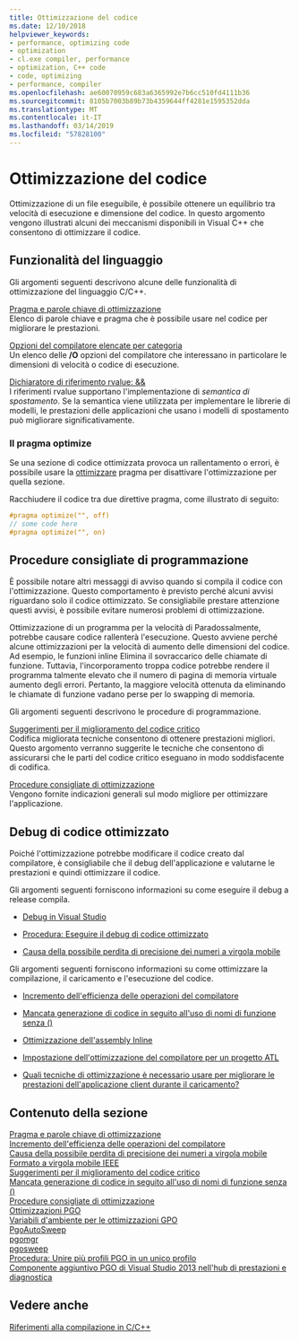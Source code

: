 ```yaml
---
title: Ottimizzazione del codice
ms.date: 12/10/2018
helpviewer_keywords:
- performance, optimizing code
- optimization
- cl.exe compiler, performance
- optimization, C++ code
- code, optimizing
- performance, compiler
ms.openlocfilehash: ae60070959c683a6365992e7b6cc510fd4111b36
ms.sourcegitcommit: 8105b7003b89b73b4359644ff4281e1595352dda
ms.translationtype: MT
ms.contentlocale: it-IT
ms.lasthandoff: 03/14/2019
ms.locfileid: "57828100"
---
```

# <a name="optimizing-your-code"></a>Ottimizzazione del codice

Ottimizzazione di un file eseguibile, è possibile ottenere un equilibrio tra velocità di esecuzione e dimensione del codice. In questo argomento vengono illustrati alcuni dei meccanismi disponibili in Visual C++ che consentono di ottimizzare il codice.

## <a name="language-features"></a>Funzionalità del linguaggio

Gli argomenti seguenti descrivono alcune delle funzionalità di ottimizzazione del linguaggio C/C++.

[Pragma e parole chiave di ottimizzazione](optimization-pragmas-and-keywords.md)<br/>
Elenco di parole chiave e pragma che è possibile usare nel codice per migliorare le prestazioni.

[Opzioni del compilatore elencate per categoria](reference/compiler-options-listed-by-category.md)<br/>
Un elenco delle **/O** opzioni del compilatore che interessano in particolare le dimensioni di velocità o codice di esecuzione.

[Dichiaratore di riferimento rvalue: &&](../cpp/rvalue-reference-declarator-amp-amp.md)<br/>
I riferimenti rvalue supportano l'implementazione di *semantica di spostamento*. Se la semantica viene utilizzata per implementare le librerie di modelli, le prestazioni delle applicazioni che usano i modelli di spostamento può migliorare significativamente.

### <a name="the-optimize-pragma"></a>Il pragma optimize

Se una sezione di codice ottimizzata provoca un rallentamento o errori, è possibile usare la [ottimizzare](../preprocessor/optimize.md) pragma per disattivare l'ottimizzazione per quella sezione.

Racchiudere il codice tra due direttive pragma, come illustrato di seguito:

```cpp
#pragma optimize("", off)
// some code here
#pragma optimize("", on)
```

## <a name="programming-practices"></a>Procedure consigliate di programmazione

È possibile notare altri messaggi di avviso quando si compila il codice con l'ottimizzazione. Questo comportamento è previsto perché alcuni avvisi riguardano solo il codice ottimizzato. Se consigliabile prestare attenzione questi avvisi, è possibile evitare numerosi problemi di ottimizzazione.

Ottimizzazione di un programma per la velocità di Paradossalmente, potrebbe causare codice rallenterà l'esecuzione. Questo avviene perché alcune ottimizzazioni per la velocità di aumento delle dimensioni del codice. Ad esempio, le funzioni inline Elimina il sovraccarico delle chiamate di funzione. Tuttavia, l'incorporamento troppa codice potrebbe rendere il programma talmente elevato che il numero di pagina di memoria virtuale aumento degli errori. Pertanto, la maggiore velocità ottenuta da eliminando le chiamate di funzione vadano perse per lo swapping di memoria.

Gli argomenti seguenti descrivono le procedure di programmazione.

[Suggerimenti per il miglioramento del codice critico](tips-for-improving-time-critical-code.md)<br/>
Codifica migliorata tecniche consentono di ottenere prestazioni migliori. Questo argomento verranno suggerite le tecniche che consentono di assicurarsi che le parti del codice critico eseguano in modo soddisfacente di codifica.

[Procedure consigliate di ottimizzazione](optimization-best-practices.md)<br/>
Vengono fornite indicazioni generali sul modo migliore per ottimizzare l'applicazione.

## <a name="debugging-optimized-code"></a>Debug di codice ottimizzato

Poiché l'ottimizzazione potrebbe modificare il codice creato dal compilatore, è consigliabile che il debug dell'applicazione e valutarne le prestazioni e quindi ottimizzare il codice.

Gli argomenti seguenti forniscono informazioni su come eseguire il debug a release compila.

- [Debug in Visual Studio](/visualstudio/debugger/debugging-in-visual-studio)

- [Procedura: Eseguire il debug di codice ottimizzato](/visualstudio/debugger/how-to-debug-optimized-code)

- [Causa della possibile perdita di precisione dei numeri a virgola mobile](why-floating-point-numbers-may-lose-precision.md)


Gli argomenti seguenti forniscono informazioni su come ottimizzare la compilazione, il caricamento e l'esecuzione del codice.

- [Incremento dell'efficienza delle operazioni del compilatore](improving-compiler-throughput.md)

- [Mancata generazione di codice in seguito all'uso di nomi di funzione senza ()](using-function-name-without-parens-produces-no-code.md)

- [Ottimizzazione dell'assembly Inline](../assembler/inline/optimizing-inline-assembly.md)

- [Impostazione dell'ottimizzazione del compilatore per un progetto ATL](../atl/reference/specifying-compiler-optimization-for-an-atl-project.md)

- [Quali tecniche di ottimizzazione è necessario usare per migliorare le prestazioni dell'applicazione client durante il caricamento?](../build/dll-frequently-asked-questions.md#mfc_optimization)


## <a name="in-this-section"></a>Contenuto della sezione

[Pragma e parole chiave di ottimizzazione](optimization-pragmas-and-keywords.md)<br/>
[Incremento dell'efficienza delle operazioni del compilatore](improving-compiler-throughput.md)<br/>
[Causa della possibile perdita di precisione dei numeri a virgola mobile](why-floating-point-numbers-may-lose-precision.md)<br/>
[Formato a virgola mobile IEEE](ieee-floating-point-representation.md)<br/>
[Suggerimenti per il miglioramento del codice critico](tips-for-improving-time-critical-code.md)<br/>
[Mancata generazione di codice in seguito all'uso di nomi di funzione senza ()](using-function-name-without-parens-produces-no-code.md)<br/>
[Procedure consigliate di ottimizzazione](optimization-best-practices.md)<br/>
[Ottimizzazioni PGO](profile-guided-optimizations.md)<br/>
[Variabili d'ambiente per le ottimizzazioni GPO](environment-variables-for-profile-guided-optimizations.md)<br/>
[PgoAutoSweep](pgoautosweep.md)<br/>
[pgomgr](pgomgr.md)<br/>
[pgosweep](pgosweep.md)<br/>
[Procedura: Unire più profili PGO in un unico profilo](how-to-merge-multiple-pgo-profiles-into-a-single-profile.md)<br/>
[Componente aggiuntivo PGO di Visual Studio 2013 nell'hub di prestazioni e diagnostica](profile-guided-optimization-in-the-performance-and-diagnostics-hub.md)<br/>

## <a name="see-also"></a>Vedere anche

[Riferimenti alla compilazione in C/C++](reference/c-cpp-building-reference.md)
